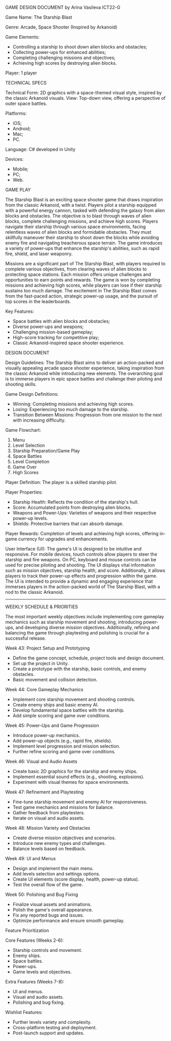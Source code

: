 GAME DESIGN DOCUMENT 
by Arina Vasileva 
ICT22-G 
 
 
 
Game Name: The Starship Blast 
 
Genre: Arcade, Space Shooter (Inspired by Arkanoid) 
 
Game Elements: 
- Controlling a starship to shoot down alien blocks and obstacles; 
- Collecting power-ups for enhanced abilities; 
- Completing challenging missions and objectives; 
- Achieving high scores by destroying alien blocks. 
 
Player: 1 player 
 
TECHNICAL SPECS 
 
Technical Form: 2D graphics with a space-themed visual style, inspired by the classic Arkanoid visuals. 
View: Top-down view, offering a perspective of outer space battles. 
 
Platforms: 
- iOS; 
- Android; 
- Mac; 
- PC. 
 
Language: C# developed in Unity 
 
Devices: 
- Mobile; 
- PC; 
- Web. 
 
GAME PLAY 
 
The Starship Blast is an exciting space shooter game that draws inspiration from the classic Arkanoid, with a twist. Players pilot a starship equipped with a powerful energy cannon, tasked with defending the galaxy from alien blocks and obstacles. The objective is to blast through waves of alien blocks, complete challenging missions, and achieve high scores. 
Players navigate their starship through various space environments, facing relentless waves of alien blocks and formidable obstacles. They must skillfully maneuver their starship to shoot down the blocks while avoiding enemy fire and navigating treacherous space terrain. The game introduces a variety of power-ups that enhance the starship's abilities, such as rapid fire, shield, and laser weaponry. 
 
Missions are a significant part of The Starship Blast, with players required to complete various objectives, from clearing waves of alien blocks to protecting space stations. Each mission offers unique challenges and opportunities to earn points and rewards. 
The game is won by completing missions and achieving high scores, while players can lose if their starship sustains too much damage. The excitement in The Starship Blast comes from the fast-paced action, strategic power-up usage, and the pursuit of top scores in the leaderboards. 
 
Key Features: 
- Space battles with alien blocks and obstacles; 
- Diverse power-ups and weapons; 
- Challenging mission-based gameplay; 
- High-score tracking for competitive play; 
- Classic Arkanoid-inspired space shooter experience. 
 
DESIGN DOCUMENT 
 
Design Guidelines: The Starship Blast aims to deliver an action-packed and visually appealing arcade space shooter experience, taking inspiration from the classic Arkanoid while introducing new elements. The overarching goal is to immerse players in epic space battles and challenge their piloting and shooting skills. 
 
Game Design Definitions: 
- Winning: Completing missions and achieving high scores. 
- Losing: Experiencing too much damage to the starship. 
- Transition Between Missions: Progression from one mission to the next with increasing difficulty. 
 
Game Flowchart: 
1. Menu 
2. Level Selection 
3. Starship Preparation/Game Play 
4. Space Battles 
5. Level Completion 
6. Game Over 
7. High Scores 
 
Player Definition: The player is a skilled starship pilot. 
 
Player Properties: 
- Starship Health: Reflects the condition of the starship's hull. 
- Score: Accumulated points from destroying alien blocks. 
- Weapons and Power-Ups: Varieties of weapons and their respective power-up levels. 
- Shields: Protective barriers that can absorb damage. 
 
Player Rewards: Completion of levels and achieving high scores, offering in-game currency for upgrades and enhancements. 
 
User Interface (UI): 
The game's UI is designed to be intuitive and responsive. For mobile devices, touch controls allow players to steer the starship and fire weapons. On PC, keyboard and mouse controls can be used for precise piloting and shooting. The UI displays vital information such as mission objectives, starship health, and score. Additionally, it allows players to track their power-up effects and progression within the game. The UI is intended to provide a dynamic and engaging experience that immerses players in the action-packed world of The Starship Blast, with a nod to the classic Arkanoid.



**********************************

WEEKLY SCHEDULE & PRIORITIES

The most important weekly objectives include implementing core gameplay mechanics such as starship movement and shooting, introducing power-ups, and developing diverse mission objectives. Additionally, refining and balancing the game through playtesting and polishing is crucial for a successful release. 
 
 
Week 43: Project Setup and Prototyping 
 
- Define the game concept, schedule, project tools and design document. 
- Set up the project in Unity. 
- Create a prototype with the starship, basic controls, and enemy obstacles. 
- Basic movement and collision detection. 
 
Week 44: Core Gameplay Mechanics 
 
- Implement core starship movement and shooting controls. 
- Create enemy ships and basic enemy AI. 
- Develop fundamental space battles with the starship. 
- Add simple scoring and game over conditions. 
 
Week 45: Power-Ups and Game Progression 
 
- Introduce power-up mechanics. 
- Add power-up objects (e.g., rapid fire, shields). 
- Implement level progression and mission selection. 
- Further refine scoring and game over conditions. 
 
Week 46: Visual and Audio Assets 
 
- Create basic 2D graphics for the starship and enemy ships. 
- Implement essential sound effects (e.g., shooting, explosions). 
- Experiment with visual themes for space environments. 
 
Week 47: Refinement and Playtesting 
 
- Fine-tune starship movement and enemy AI for responsiveness. 
- Test game mechanics and missions for balance. 
- Gather feedback from playtesters. 
- Iterate on visual and audio assets. 
 
Week 48: Mission Variety and Obstacles 
 
- Create diverse mission objectives and scenarios. 
- Introduce new enemy types and challenges. 
- Balance levels based on feedback. 
 
Week 49: UI and Menus 
 
- Design and implement the main menu. 
- Add levels selection and settings options. 
- Create UI elements (score display, health, power-up status). 
- Test the overall flow of the game. 
 
Week 50: Polishing and Bug Fixing 
 
- Finalize visual assets and animations. 
- Polish the game's overall appearance. 
- Fix any reported bugs and issues. 
- Optimize performance and ensure smooth gameplay. 
 
Feature Prioritization 
 
Core Features (Weeks 2-6): 
 
- Starship controls and movement. 
- Enemy ships. 
- Space battles. 
- Power-ups. 
- Game levels and objectives. 
 
Extra Features (Weeks 7-8): 
 
- UI and menus. 
- Visual and audio assets. 
- Polishing and bug fixing. 
 
Wishlist Features: 
 
- Further levels variety and complexity. 
- Cross-platform testing and deployment. 
- Post-launch support and updates. 

